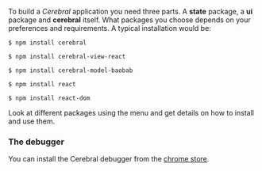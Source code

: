 To build a *Cerebral* application you need three parts. A **state** package, a **ui** package and **cerebral** itself. What packages you choose depends on your preferences and requirements. A typical installation would be:

`$ npm install cerebral`

`$ npm install cerebral-view-react`

`$ npm install cerebral-model-baobab`

`$ npm install react`

`$ npm install react-dom`

Look at different packages using the menu and get details on how to install and use them.

### The debugger

You can install the Cerebral debugger from the [chrome store](https://chrome.google.com/webstore/detail/cerebral-debugger/ddefoknoniaeoikpgneklcbjlipfedbb).
